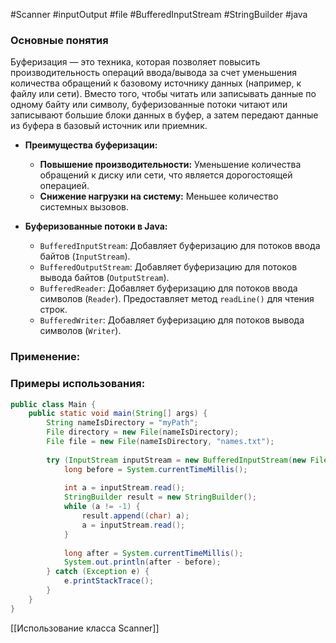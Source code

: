 #Scanner #inputOutput #file #BufferedInputStream #StringBuilder #java 
### Основные понятия

Буферизация — это техника, которая позволяет повысить производительность операций ввода/вывода за счет уменьшения количества обращений к базовому источнику данных (например, к файлу или сети). Вместо того, чтобы читать или записывать данные по одному байту или символу, буферизованные потоки читают или записывают большие блоки данных в буфер, а затем передают данные из буфера в базовый источник или приемник.

- **Преимущества буферизации:**
    
    - **Повышение производительности:** Уменьшение количества обращений к диску или сети, что является дорогостоящей операцией.
    - **Снижение нагрузки на систему:** Меньшее количество системных вызовов.
- **Буферизованные потоки в Java:**
    
    - `BufferedInputStream`: Добавляет буферизацию для потоков ввода байтов (`InputStream`).
    - `BufferedOutputStream`: Добавляет буферизацию для потоков вывода байтов (`OutputStream`).
    - `BufferedReader`: Добавляет буферизацию для потоков ввода символов (`Reader`). Предоставляет метод `readLine()` для чтения строк.
    - `BufferedWriter`: Добавляет буферизацию для потоков вывода символов (`Writer`).

### Применение:

### Примеры использования:

```java
public class Main {  
    public static void main(String[] args) {  
        String nameIsDirectory = "myPath";  
        File directory = new File(nameIsDirectory);  
        File file = new File(nameIsDirectory, "names.txt");  
    
        try (InputStream inputStream = new BufferedInputStream(new FileInputStream(file))) {  
            long before = System.currentTimeMillis();  
  
            int a = inputStream.read();  
            StringBuilder result = new StringBuilder();  
            while (a != -1) {  
                result.append((char) a);  
                a = inputStream.read();  
            }  
  
            long after = System.currentTimeMillis();  
            System.out.println(after - before);  
        } catch (Exception e) {  
            e.printStackTrace();  
        }  
    }  
}
```

[[Использование класса Scanner]]
